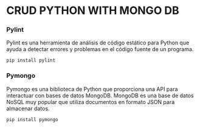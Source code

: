 # CRUD PYTHON WITH MONGO DB

### Pylint

Pylint es una herramienta de análisis de código estático para Python que ayuda a detectar errores y problemas en el código fuente de un programa.

`pip install pylint` 

### Pymongo

Pymongo es una biblioteca de Python que proporciona una API para interactuar con bases de datos MongoDB. MongoDB es una base de datos NoSQL muy popular que utiliza documentos en formato JSON para almacenar datos.

`pip install pymongo`